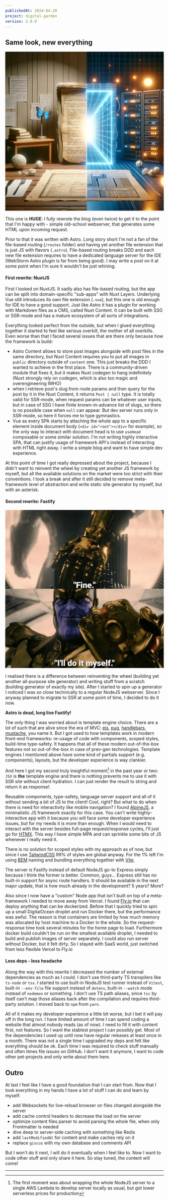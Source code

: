 ```yaml
---
publishedAt: 2024-04-20
project: digital-garden
version: 2.0.0
---
```


## Same look, new everything

![Static to SSR](./static-to-ssr.webp)

This one is **HUGE**: I fully rewrote the blog (even twice) to get it to the point that I'm happy with - simple old-school webserver, that generates some HTML upon incoming request.

Prior to that it was written with Astro. Long story short I'm not a fan of the file-based routing (`/routes` folder) and having yet another file extension that is just JS with flavors (`.astro`). File-based routing breaks DDD and each new file extension requires to have a dedicated language server for the IDE (WebStorm Astro plugin is far from being good). I may write a post on it at some point when I'm sure it wouldn't be just whining.

#### First rewrite: NuxtJS

First I looked on NuxtJS. It sadly also has file-based routing, but the app can be split into domain-specific "sub-apps" with Nuxt Layers. Underlying Vue still introduces its own file extension (`.vue`), but this one is old enough for IDE to have a good support. Just like Astro it has a plugin for working with Markdown files as a CMS, called Nuxt Content. It can be built with SSG or SSR-mode and has a mature ecosystem of all sorts of integrations.

Everything looked perfect from the outside, but when I glued everything together it started to feel like serious overkill, the mother of all overkills. Even worse than that I faced several issues that are there only because how the framework is build:

- Astro Content allows to store post images alongside with post files in the same directory, but Nuxt Content requires you to put all images in `public` directory outside of `content` one. This just breaks the DDD I wanted to achieve in the first place. There is a community-driven module that fixes it, but it makes Nuxt codegen to hang indefinitely (Nuxt strongly rely on codegen, which is also too magic and overengineering IMHO)
- when I retrieve post's slug from route params and then query for the post by it in the Nuxt Content, it returns `Post | null` type. It is totally valid for SSR-mode, when request params can be whatever user inputs, but in case of SSG I have finite known-in-advance list of slugs, so there is no possible case when `null` can appear. But dev server runs only in SSR-mode, so here it forces me to type gymnastics.
- Vue as every SPA starts by attaching the whole app to a specific element inside document body (`<div id="root"></div>` for example), so the only way to interact with document head is to use `useHead` composable or some similar solution. I'm not writing highly interactive SPA, that can justify usage of framework API's instead of interacting with HTML right away. I write a simple blog and want to have simple dev experience.

At this point of time I got really depressed about the project, because I didn't want to reinvent the wheel by creating yet another JS framework by myself, but all the available solutions on the market were too strict with their conventions. I took a break and after it still decided to remove meta-framework level of abstraction and write static site generator by myself, but with an asterisk.

#### Second rewrite: Fastify

![Fine, I'll do it myself](./fine-ill-do-it-myself.png)

I realised there is a difference between reinventing the wheel (building yet another all-purpose site generator) and writing stuff from a scratch (building generator of exactly my site). After I started to spin up a generator I noticed I was _so close_ technically to a regular NodeJS webserver. Since I anyway planned to migrate to SSR at some point of time, I decided to do it now.

**Astro is dead, long live Fastify!**

The only thing I was worried about is template engine choice. There are a lot of such that are alive since the era of MVC: [ejs](https://ejs.co/), [pug](https://pugjs.org/), [handlebars](https://handlebarsjs.com/), [mustache](https://mustache.github.io/), you name it. But I got used to how templates work in modern front-end frameworks: re-usage of code with components, scoped styles, build-time type-safety. It happens that all of these modern out-of-the-box features not so out-of-the-box in case of prev-gen technologies. Template engines I mentioned above have some kind of partials support (e.g. components), layouts, but the developer experience is way clankier.

And here I got my second truly insightful moment[^1] in the past year or two: `JSX` is **the** template engine and there is nothing prevents me to use it with SSR site without client hydration. I can just render the result to string and return it as response!.

Reusable components, type-safety, language server support and all of it without sending a bit of JS to the client! Cool, right? But what to do when there is need for interactivity like mobile navigation? I found [AlpineJS](https://alpinejs.dev/), a minimalistic JS framework exactly for this case. You can't write highly-interactive app with it because you will face some developer experience issues, but for my needs it is more than enough. When I would need to interact with the server besides full-page request/response cycles, I'll just go for [HTMX](https://htmx.org/). This way I have simple MPA and can sprinkle some bits of JS whenever I really need it.

There is no solution for scoped styles with my approach as of now, but since I use [TailwindCSS](https://tailwindcss.com/) 99% of styles are global anyway. For the 1% left I'm using [BEM](https://getbem.com/) naming and bundling everything together with [Vite](https://vitejs.dev/).

The server is Fastify instead of default NodeJS go-to Express simply because I think the former is better. Common, guys... Express still has no built-in support for async route handlers. It should be available in the next major update, that is how much already in the development? 5 years? More?

Also since I now have a "custom" Node app that isn't built on top of a meta-framework I needed to move away from Vercel. I found [Fly.io](https://fly.io/) that can deploy anything that can be dockerized. Before that I quickly tried to spin up a small DigitalOcean droplet and run Docker there, but the performance was awful. The reason is that containers are limited by how much memory was allocated by host machine to a Docker in the whole. So the request-response time took several minutes for the home page to load. Furthermore docker build couldn't be run on the smallest available droplet, I needed to build and publish images of server separately. I could also run server without Docker, but it felt dirty. So I stayed with SaaS world, just switched from less flexible Vercel to Fly.io

#### Less deps - less headache

Along the way with this rewrite I decreased the number of external dependencies as much as I could. I don't use third-party TS transpilers like `ts-node` or `tsx`. I started to use built-in NodeJS test runner instead of `Vitest`, built-in `--env-file` file support instead of `dotenv`, built-in `--watch` mode instead of `nodemon` or something. I don't use TS path aliases, since `tsc` by itself can't map those aliases back after the compilation and requires third-party solution. I moved back to `npm` from `yarn`.

All of it makes my developer experience a little bit worse, but I bet it will pay off in the long run. I have limited amount of time I can spend coding a website that almost nobody reads (as of now). I need to fill it with content first, not features. So I want the stablest project I can possibly get. Most of the dependencies I used up until now have regular releases at least once in a month. There was not a single time I upgraded my deps and felt like everything should be ok. Each time I was required to check stuff manually and often times file issues on GitHub. I don't want it anymore, I want to code other pet-projects and only write about them here.

## Outro

At last I feel like I have a good foundation that I can start from. Now that I took everything in my hands I have a lot of stuff I can do and learn by myself:

- add Websockets for live-reload browser on files changed alongside the server
- add cache control headers to decrease the load on the server
- optimize content files parser to avoid parsing the whole file, when only Frontmatter is needed
- dive deep to server-side caching with something like Redis
- add `lastModifiedAt` for content and make caches rely on it
- replace `giscus` with my own database and comments API

But I won't do it next, I will do it eventually when I feel like to. Now I want to code other stuff and only share it here. So stay tuned, the content will come!

---

[^1]: The first moment was about wrapping the whole NodeJS server to a single AWS Lambda to develop server locally as usual, but got lower serverless prices for production
